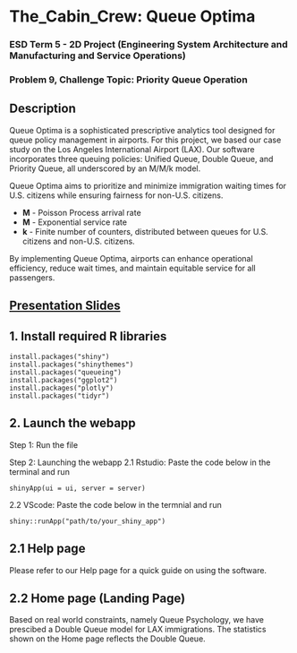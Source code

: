 # The_Cabin_Crew: Queue Optima
### ESD Term 5 - 2D Project (Engineering System Architecture and Manufacturing and Service Operations)

### Problem 9, Challenge Topic: Priority Queue Operation

## Description
Queue Optima is a sophisticated prescriptive analytics tool designed for queue policy management in airports. For this project, we based our case study on the Los Angeles International Airport (LAX). Our software incorporates three queuing policies: Unified Queue, Double Queue, and Priority Queue, all underscored by an M/M/k model.


Queue Optima aims to prioritize and minimize immigration waiting times for U.S. citizens while ensuring fairness for non-U.S. citizens.


- **M** - Poisson Process arrival rate
- **M** - Exponential service rate
- **k** - Finite number of counters, distributed between queues for U.S. citizens and non-U.S. citizens.


By implementing Queue Optima, airports can enhance operational efficiency, reduce wait times, and maintain equitable service for all passengers.

## [Presentation Slides](https://www.canva.com/design/DAGL70KG5sw/Xip9rGFI0BsoF5dIO5NMkw/view?utm_content=DAGL70KG5sw&utm_campaign=designshare&utm_medium=link&utm_source=editor)


## 1. Install required R libraries
```
install.packages("shiny")
install.packages("shinythemes")
install.packages("queueing")
install.packages("ggplot2")
install.packages("plotly")
install.packages("tidyr")
```

## 2. Launch the webapp
Step 1: Run the file


Step 2: Launching the webapp
2.1 Rstudio: Paste the code below in the terminal and run
```
shinyApp(ui = ui, server = server)
```
2.2 VScode: Paste the code below in the termnial and run
```
shiny::runApp("path/to/your_shiny_app")
```

## 2.1 Help page
Please refer to our Help page for a quick guide on using the software.

## 2.2 Home page (Landing Page)
Based on real world constraints, namely Queue Psychology, we have prescibed a Double Queue model for LAX immigrations. The statistics shown on the Home page reflects the Double Queue.

